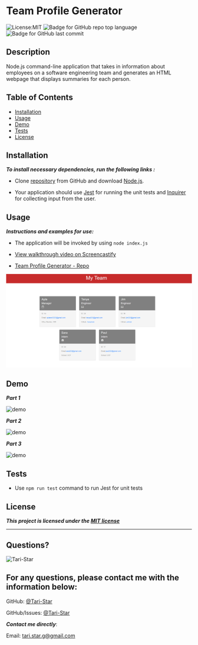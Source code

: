 # Team Profile Generator

 
  
  ![License:MIT](https://img.shields.io/badge/License-MIT-blue.svg)
  ![Badge for GitHub repo top language](https://img.shields.io/github/languages/top/Tari-Star/Challenge10-TeamProfile?style=flat&logo=appveyor)
  ![Badge for GitHub last commit](https://img.shields.io/github/last-commit/Tari-Star/Challenge10-TeamProfile?style=flat&logo=appveyor)
 


  ## Description
   Node.js command-line application that takes in information about employees on a software engineering team and generates an HTML webpage that displays summaries for each person.
  
 
  



  ## Table of Contents 
 * [Installation](#installation) 
 * [Usage](#usage) 
 * [Demo](#demo)
 * [Tests](#tests)
 * [License](#license)

  ## Installation 


  ***To install necessary dependencies, run the following links :***
 
 * Clone [repository](https://github.com/Tari-Star/Challenge10-TeamProfile.git) from GitHub and download [Node.js](https://nodejs.org/en/).


 * Your application should use [Jest](https://www.npmjs.com/package/jest) for running the unit tests and  [Inquirer](https://www.npmjs.com/package/inquirer) for collecting input from the user. 

  ## Usage

    
  ***Instructions and examples for use:***

  * The application will be invoked by using  `node index.js`


  * [View walkthrough video on Screencastify](https://watch.screencastify.com/v/VW4ykfT07O57OUZ7JawR)<br>


  * [Team Profile Generator - Repo](https://github.com/Tari-Star/Challenge10-TeamProfile.git)

  ![challenge-10](./assets/images/c10.png)
  
  ## Demo

  ***Part 1***

  ![demo](./assets/images/c10-part-1.gif)

  ***Part 2***

  ![demo](./assets/images/c10-part-2.gif)

  ***Part 3***

  ![demo](./assets/images/c10-part-3.gif)


  ## Tests

  * Use `npm run test` command to run Jest for unit tests

  ## License

    
  ***This project is licensed under the [MIT license](https://choosealicense.com/licenses/mit)*** 
    
 ---
   
  ## Questions?

   
  <img src="https://avatars.githubusercontent.com/u/89365355?v=4" alt="Tari-Star" width="40%" />

  
  For any questions, please contact me with the information below:
  ---
 
  GitHub: [@Tari-Star](https://api.github.com/users/Tari-Star)
  
  GitHub/Issues: [@Tari-Star](https://github.com/Tari-Star/Challenge10-TeamProfile/issues)

 ***Contact me directly***:
  
 Email: [tari.star.g@gmail.com](mailto:tari.star.g@gmail.com)